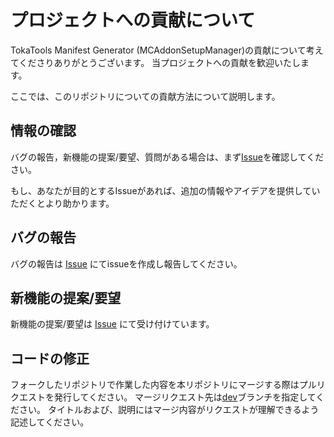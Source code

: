 # プロジェクトへの貢献について

TokaTools Manifest Generator (MCAddonSetupManager)の貢献について考えてくださりありがとうございます。
当プロジェクトへの貢献を歓迎いたします。

ここでは、このリポジトリについての貢献方法について説明します。

## 情報の確認

バグの報告，新機能の提案/要望、質問がある場合は、まず[Issue](https://github.com/toka7290/MCAddonSetupManager/issues)を確認してください。

もし、あなたが目的とするIssueがあれば、追加の情報やアイデアを提供していただくとより助かります。

## バグの報告

バグの報告は
[Issue]([https://github.com/toka7290/MCAddonSetupManager/issues](https://github.com/toka7290/MCAddonSetupManager/issues/new?assignees=&labels=%E3%83%90%E3%82%B0%28bug%29&template=bug_report.md&title=bug%3A+%5B%E6%A6%82%E8%A6%81%5D))
にてissueを作成し報告してください。

## 新機能の提案/要望

新機能の提案/要望は
[Issue]([https://github.com/toka7290/MCAddonSetupManager/issues](https://github.com/toka7290/MCAddonSetupManager/issues/new?assignees=&labels=%E6%8F%90%E6%A1%88%28enhancement%29&template=feature_request.md&title=req%3A+%5B%E6%A6%82%E8%A6%81%5D))
にて受け付けています。

## コードの修正

フォークしたリポジトリで作業した内容を本リポジトリにマージする際はプルリクエストを発行してください。
マージリクエスト先は[dev](https://github.com/toka7290/MCAddonSetupManager/tree/dev)ブランチを指定してください。
タイトルおよび、説明にはマージ内容がリクエストが理解できるよう記述してください。
